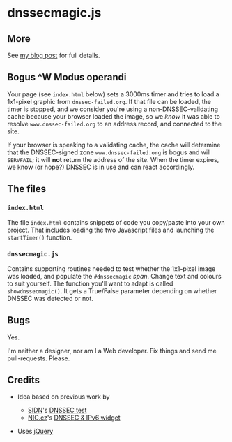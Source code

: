 # dnssecmagic.js

## More

See [my blog post][10] for full details.

[10]: http://jpmens.net/2012/07/30/is-my-web-site-being-used-via-dnssec-validator/

## Bogus ^W Modus operandi

Your page (see `index.html` below) sets a 3000ms timer and tries to load a
1x1-pixel graphic from `dnssec-failed.org`. If that file can be loaded, the
timer is stopped, and we consider you're using a non-DNSSEC-validating cache
because your browser loaded the image, so we *know* it was able to resolve
`www.dnssec-failed.org` to an address record, and connected to the site.

If your browser is speaking to a validating cache, the cache will determine
that the DNSSEC-signed zone `www.dnssec-failed.org` is bogus and will `SERVFAIL`;
it will **not** return the address of the site. When the timer 
expires, we know (or hope?) DNSSEC is in use and can react accordingly.

## The files 

### `index.html`

The file `index.html` contains snippets of code you copy/paste into your own
project. That includes loading the two Javascript files and launching the `startTimer()`
function.

### `dnssecmagic.js`

Contains supporting routines needed to test whether the 1x1-pixel image was loaded,
and populate the `#dnssecmagic` _span_. Change text and colours to suit yourself.
The function you'll want to adapt is called `showdnssecmagic()`. It gets a True/False
parameter depending on whether DNSSEC was detected or not.

## Bugs

Yes.

I'm neither a designer, nor am I a Web developer. Fix things and send me pull-requests.
Please.

## Credits

* Idea based on previous work by
  * [SIDN](http://sidn.nl)'s [DNSSEC test](http://dnssectest.sidn.nl/)
  * [NIC.cz](http://nic.cz)'s [DNSSEC & IPv6 widget](https://labs.nic.cz/page/943/ipv6-widget/)
* Uses [jQuery](http://jquery.com/)


  [1]: http://dnssec-deployment.org/pipermail/dnssec-deployment/2012-July/005995.html
  [2]: http://dnssec-deployment.org/pipermail/dnssec-deployment/2012-July/005996.html
